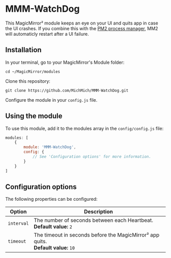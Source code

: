 # MMM-WatchDog

This MagicMirror² module keeps an eye on your UI and quits app in case the UI crashes.
If you combine this with the [PM2 process manager](https://github.com/MichMich/MagicMirror/wiki/Auto-Starting-MagicMirror#using-pm2), MM2 will automaticly restart after a UI failure.

## Installation

In your terminal, go to your MagicMirror's Module folder:
````
cd ~/MagicMirror/modules
````

Clone this repository:
````
git clone https://github.com/MichMich/MMM-WatchDog.git
````

Configure the module in your `config.js` file.

## Using the module

To use this module, add it to the modules array in the `config/config.js` file:
````javascript
modules: [
	{
		module: 'MMM-WatchDog',
		config: {
			// See 'Configuration options' for more information.
		}
	}
]
````

## Configuration options

The following properties can be configured:


<table width="100%">
	<thead>
		<tr>
			<th>Option</th>
			<th width="100%">Description</th>
		</tr>
	</thead>
	<tbody>
		<tr>
			<td><code>interval</code></td>
			<td>The number of seconds between each Heartbeat.
				<br><b>Default value:</b> <code>2</code>
			</td>
		</tr>
        	<tr>
			<td><code>timeout</code></td>
			<td>The timeout in seconds before the MagicMirror² app quits.
				<br><b>Default value:</b> <code>10</code>
			</td>
		</tr>
	</tbody>
</table>

